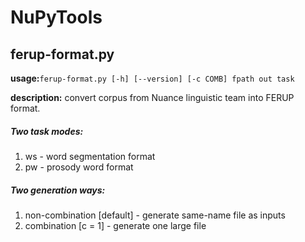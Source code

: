 # NuPyTools

## ferup-format.py

**usage:**`ferup-format.py [-h] [--version] [-c COMB] fpath out task`

**description:** convert corpus from Nuance linguistic team into FERUP format. 

##### Two task modes:

1. ws - word segmentation format
2. pw - prosody word format

##### Two generation ways:

1. non-combination [default] - generate same-name file as inputs
2. combination [c = 1] - generate one large file
